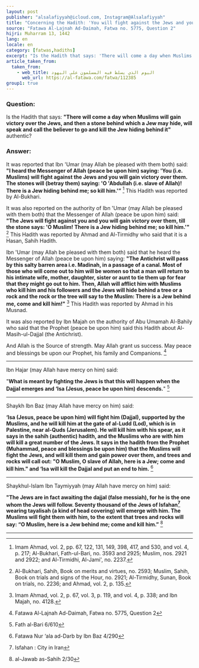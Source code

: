 ```yaml
---
layout: post
publisher: "alsalafiyyah@icloud.com, Instagram@Alsalafiyyah"
title: "Concerning the Hadith: 'You will fight against the Jews and you will gain victory over them.'"
source: "Fatawa Al-Lajnah Ad-Daimah, Fatwa no. 5775, Question 2"
hijri: Muharram 13, 1442
lang: en
locale: en
category: [fatwas,hadiths]
excerpt: "Is the Hadith that says: 'There will come a day when Muslims will gain victory over the Jews, and then a stone behind which a Jew may hide, will speak and call the believer to go and kill the Jew hiding behind it' authentic?"
article_taken_from: 
  taken_from:
    - web_title: اليوم الذي يسلط فيه المسلمون على اليهود
      web_url: https://al-fatawa.com/fatwa/112385
group1: true
---
```


### Question:
Is the Hadith that says: **"There will come a day when Muslims will gain victory over the Jews, and then a stone behind which a Jew may hide, will speak and call the believer to go and kill the Jew hiding behind it"** authentic?
 
### Answer:
It was reported that Ibn 'Umar (may Allah be pleased with them both) said: **"I heard the Messenger of Allah (peace be upon him) saying: 'You (i.e. Muslims) will fight against the Jews and you will gain victory over them. The stones will (betray them) saying: 'O 'Abdullah (i.e. slave of Allah)! There is a Jew hiding behind me; so kill him.'”** [^1] This Hadith was reported by Al-Bukhari. 

It was also reported on the authority of Ibn 'Umar (may Allah be pleased with them both) that the Messenger of Allah (peace be upon him) said: **"The Jews will fight against you and you will gain victory over them, till the stone says: 'O Muslim! There is a Jew hiding behind me; so kill him.'"** [^2] This Hadith was reported by Ahmad and Al-Tirmidhy who said that it is a Hasan, Sahih Hadith. 

Ibn 'Umar (may Allah be pleased with them both) said that he heard the Messenger of Allah (peace be upon him) saying: **"The Antichrist will pass by this salty barren area i.e. Madinah, in a passage of a canal. Most of those who will come out to him will be women so that a man will return to his intimate wife, mother, daughter, sister or aunt to tie them up for fear that they might go out to him. Then, Allah will afflict him with Muslims who kill him and his followers and the Jews will hide behind a tree or a rock and the rock or the tree will say to the Muslim: There is a Jew behind me, come and kill him!"** [^3] This Hadith was reported by Ahmad in his Musnad. 

It was also reported by Ibn Majah on the authority of Abu Umamah Al-Bahily who said that the Prophet (peace be upon him) said this Hadith about Al-Masih-ul-Dajjal (the Antichrist).

And Allah is the Source of strength. May Allah grant us success. May peace and blessings be upon our Prophet, his family and Companions. [^4]

---

Ibn Hajar (may Allah have mercy on him) said: 

"**What is meant by fighting the Jews is that this will happen when the Dajjal emerges and ‘Isa (Jesus, peace be upon him) descends.**" [^5]

---

Shaykh Ibn Baz (may Allah have mercy on him) said: 

**‘Isa (Jesus, peace be upon him) will fight him (Dajjal), supported by the Muslims, and he will kill him at the gate of al-Ludd (Lod), which is in Palestine, near al-Quds (Jerusalem). He will kill him with his spear, as it says in the sahih (authentic) hadith, and the Muslims who are with him will kill a great number of the Jews. It says in the hadith from the Prophet (Muhammad, peace and blessings be upon him) that the Muslims will fight the Jews, and will kill them and gain power over them, and trees and rocks will call out: "O Muslim, O slave of Allah, here is a Jew; come and kill him." and ‘Isa will kill the Dajjal and put an end to him.** [^6]

---
Shaykhul-Islam Ibn Taymiyyah (may Allah have mercy on him) said: 

**"The Jews are in fact awaiting the dajjal (false messiah), for he is the one whom the Jews will follow. Seventy thousand of the Jews of Isfahan[^7] wearing tayalisah (a kind of head covering) will emerge with him. The Muslims will fight them with him, to the extent that trees and rocks will say: “O Muslim, here is a Jew behind me; come and kill him.”** [^8]

---
[^1]: Imam Ahmad, vol. 2, pp. 67, 122, 131, 149, 398, 417, and 530, and vol. 4, p. 217; Al-Bukhari, Fath-ul-Bari, no. 3593 and 2925; Muslim, nos. 2921 and 2922; and Al-Tirmidhi, Al-Jami', no. 2237.
[^2]: Al-Bukhari, Sahih, Book on merits and virtues, no. 2593; Muslim, Sahih, Book on trials and signs of the Hour, no. 2921; Al-Tirmidhy, Sunan, Book on trials, no. 2236; and Ahmad, vol. 2, p. 135.
[^3]: Imam Ahmad, vol. 2, p. 67, vol. 3, p. 119, and vol. 4, p. 338; and Ibn Majah, no. 4128.
[^4]: Fatawa Al-Lajnah Ad-Daimah, Fatwa no. 5775, Question 2
[^5]: Fath al-Bari 6/610
[^6]: Fatawa Nur ‘ala ad-Darb by Ibn Baz 4/290
[^7]: Isfahan : City in Iran
[^8]: al-Jawab as-Sahih 2/30

